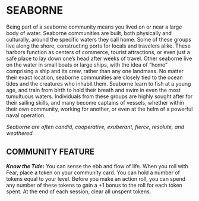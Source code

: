 ﻿# SEABORNE

Being part of a seaborne community means you lived on or near a large body of water. Seaborne communities are built, both physically and culturally, around the specific waters they call home. Some of these groups live along the shore, constructing ports for locals and travelers alike. These harbors function as centers of commerce, tourist attractions, or even just a safe place to lay down one’s head after weeks of travel. Other seaborne live on the water in small boats or large ships, with the idea of “home” comprising a ship and its crew, rather than any one landmass. No matter their exact location, seaborne communities are closely tied to the ocean tides and the creatures who inhabit them. Seaborne learn to fish at a young age, and train from birth to hold their breath and swim in even the most tumultuous waters. Individuals from these groups are highly sought after for their sailing skills, and many become captains of vessels, whether within their own community, working for another, or even at the helm of a powerful naval operation.

*Seaborne are often candid, cooperative, exuberant, fierce, resolute, and weathered.*

## COMMUNITY FEATURE

***Know the Tide:*** You can sense the ebb and flow of life. When you roll with Fear, place a token on your community card. You can hold a number of tokens equal to your level. Before you make an action roll, you can spend any number of these tokens to gain a +1 bonus to the roll for each token spent. At the end of each session, clear all unspent tokens.
